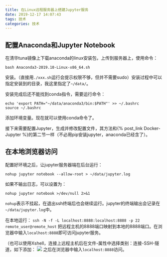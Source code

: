 ```yaml
---
title: 在Linux远程服务器上搭建Jupyter服务
date: 2019-12-17 14:07:43
tags: 技术
categories: 技术
---
```


## 配置Anaconda和Jupyter Notebook

在清华tuna镜像上下载anaconda的linux安装包，上传到服务器上，使用命令：
```
bash Anaconda3-2019.10-Linux-x86_64.sh
```
安装。（直接用`./xxx.sh`运行会提示权限不够，但并不需要sudo）安装过程中可以指定安装到的目录，我这里指定了`~/data/`。

安装完成后还不能找到conda指令，需要运行命令：
```
echo 'export PATH="~/data/anaconda3/bin:$PATH"' >> ~/.bashrc
source ~/.bashrc
```
添加环境变量。现在就可以使用conda命令了。

接下来需要配置Jupyter，生成并修改配置文件，其方法和{% post_link Docker-Jupyter %}的第二节一样（不必用pip安装jupyter，anaconda已经含了）。

## 在本地浏览器访问

配置好环境之后，让jupyter服务器端在后台运行：
```
nohup jupyter notebook --allow-root > ~/data/jupyter.log
```
如果不输出日志，可以设置为：
```
nohup jupyter notebook >/dev/null 2>&1
```
`nohup`表示不挂起，在退出ssh终端后也会继续运行。jupyter的终端输出会记录在`~/data/jupyter.log`中。

在本地运行：
`ssh -N -f -L localhost:8888:localhost:8888 -p 22 remote_user@remote_host`
把远程主机的8888端口映射到本地的8888端口。在浏览器中输入`localhost:8888`即可访问jupyter服务。

（也可以使用Xshell，连接上远程主机后在文件-属性中选择类别：连接-SSH-隧道，如下添加：
![](forwarding-with-Xshell.png)
之后在浏览器中输入`localhost:8888`访问。
